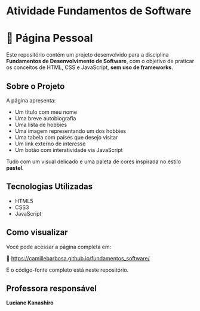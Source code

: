 # Atividade Fundamentos de Software
# 🌸 Página Pessoal 

Este repositório contém um projeto desenvolvido para a disciplina **Fundamentos de Desenvolvimento de Software**, com o objetivo de praticar os conceitos de HTML, CSS e JavaScript, **sem uso de frameworks**.

## Sobre o Projeto

A página apresenta:
- Um título com meu nome
- Uma breve autobiografia
- Uma lista de hobbies
- Uma imagem representando um dos hobbies
- Uma tabela com países que desejo visitar
- Um link externo de interesse
- Um botão com interatividade via JavaScript

Tudo com um visual delicado e uma paleta de cores inspirada no estilo **pastel**.

## Tecnologias Utilizadas

- HTML5
- CSS3
- JavaScript 

## Como visualizar

Você pode acessar a página completa em:

🔗 https://camillebarbosa.github.io/fundamentos_software/

E o código-fonte completo está neste repositório.


## Professora responsável
**Luciane Kanashiro**
